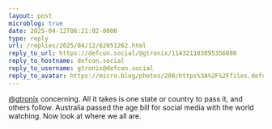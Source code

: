 ```yaml
---
layout: post
microblog: true
date: 2025-04-12T06:21:02-0000
type: reply
url: /replies/2025/04/12/62051262.html
reply_to_url: https://defcon.social/@gtronix/114321103895356880
reply_to_hostname: defcon.social
reply_to_username: gtronix@defcon.social
reply_to_avatar: https://micro.blog/photos/200/https%3A%2F%2Ffiles.defcon.social%2Fdcsocial-s3%2Faccounts%2Favatars%2F113%2F256%2F304%2F691%2F554%2F527%2Foriginal%2F718edaca772d57b0.jpg
---
```

<p><span class="h-card"><a href="https://micro.blog/gtronix@defcon.social" class="u-url mention">@gtronix</a></span> concerning. All it takes is one state or country to pass it, and others follow. Australia passed the age bill for social media with the world watching. Now look at where we all are.</p>
